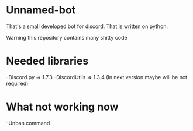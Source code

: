 # Unnamed-bot
That's a small developed bot for discord. That is written on python. 

Warning this repository contains many shitty code

# Needed libraries
-Discord.py => 1.7.3
-DiscordUtils => 1.3.4 (In next version maybe will be not required)

# What not working now
-Unban command
